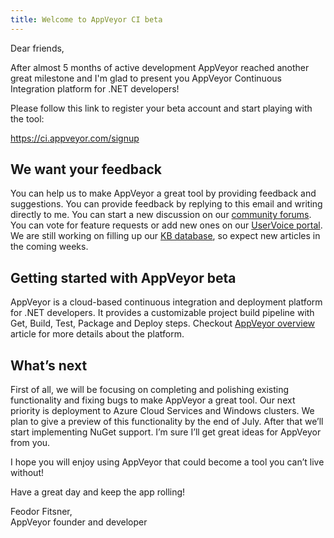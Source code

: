 ```yaml
---
title: Welcome to AppVeyor CI beta
---
```


Dear friends,

After almost 5 months of active development AppVeyor reached another great
milestone and I'm glad to present you AppVeyor Continuous Integration platform
for .NET developers!

Please follow this link to register your beta account and start playing with
the tool:

<https://ci.appveyor.com/signup>

## We want your feedback

You can help us to make AppVeyor a great tool by providing feedback and suggestions.
You can provide feedback by replying to this email and writing directly to me.
You can start a new discussion on our [community forums](https://help.appveyor.com/discussions).
You can vote for feature requests or add new ones on our [UserVoice portal](https://appveyor.uservoice.com/).
We are still working on filling up our [KB database](https://help.appveyor.com/kb),
so expect new articles in the coming weeks.

## Getting started with AppVeyor beta

AppVeyor is a cloud-based continuous integration and deployment platform for
.NET developers. It provides a customizable project build pipeline with Get,
Build, Test, Package and Deploy steps.
Checkout [AppVeyor overview](https://help.appveyor.com/kb/getting-started/appveyor-overview)
article for more details about the platform.

## What’s next

First of all, we will be focusing on completing and polishing existing
functionality and fixing bugs to make AppVeyor a great tool. Our next priority
is deployment to Azure Cloud Services and Windows clusters. We plan to give a
preview of this functionality by the end of July. After that we’ll start
implementing NuGet support. I’m sure I’ll get great ideas for AppVeyor from you.

I hope you will enjoy using AppVeyor that could become a tool you can’t live
without!

Have a great day and keep the app rolling!

Feodor Fitsner,<br/>
AppVeyor founder and developer
